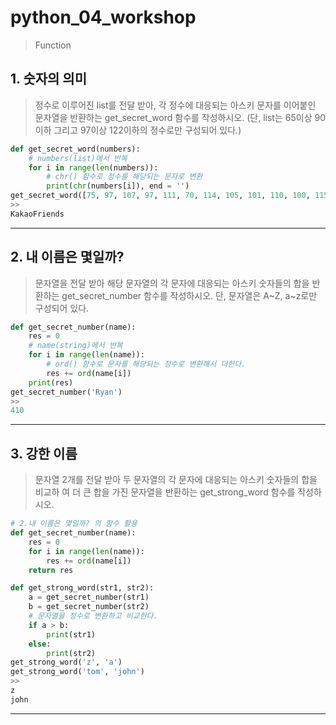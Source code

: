 # python_04_workshop

> Function



## 1. 숫자의 의미

> 정수로 이루어진 list를 전달 받아, 각 정수에 대응되는 아스키 문자를 이어붙인 문자열을 반환하는 get_secret_word 함수를 작성하시오. (단, list는 65이상 90이하 그리고 97이상 122이하의 정수로만 구성되어 있다.)



```python
def get_secret_word(numbers):
    # numbers(list)에서 반복
    for i in range(len(numbers)):
        # chr() 함수로 정수를 해당되는 문자로 변환
        print(chr(numbers[i]), end = '')
get_secret_word([75, 97, 107, 97, 111, 70, 114, 105, 101, 110, 100, 115])
>>
KakaoFriends
```



___

## 2. 내 이름은 몇일까?

> 문자열을 전달 받아 해당 문자열의 각 문자에 대응되는 아스키 숫자들의 합을 반환하는 get_secret_number 함수를 작성하시오. 단, 문자열은 A~Z, a~z로만 구성되어 있다.



```python
def get_secret_number(name):
    res = 0
    # name(string)에서 반복
    for i in range(len(name)):
        # ord() 함수로 문자를 해당되는 정수로 변환해서 더한다.
        res += ord(name[i])
    print(res)
get_secret_number('Ryan')
>>
410
```



___

## 3. 강한 이름

> 문자열 2개를 전달 받아 두 문자열의 각 문자에 대응되는 아스키 숫자들의 합을 비교하 여 더 큰 합을 가진 문자열을 반환하는 get_strong_word 함수를 작성하시오.



```python
# 2.내 이름은 몇일까? 의 함수 활용
def get_secret_number(name):
    res = 0
    for i in range(len(name)):
        res += ord(name[i])
    return res

def get_strong_word(str1, str2):
    a = get_secret_number(str1)
    b = get_secret_number(str2)
    # 문자열을 정수로 변환하고 비교한다.
    if a > b:
        print(str1)
    else:
        print(str2)
get_strong_word('z', 'a')
get_strong_word('tom', 'john')
>>
z
john
```



___

